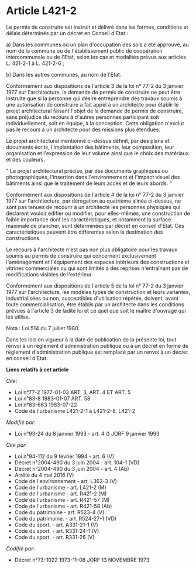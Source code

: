 # Article L421-2

Le permis de construire est instruit et délivré dans les formes, conditions et délais déterminés par un décret en Conseil
d'Etat :

a) Dans les communes où un plan d'occupation des sols a été approuvé, au nom de la commune ou de l'établissement public de
coopération intercommunale ou de l'Etat, selon les cas et modalités prévus aux articles L. 421-2-1 à L. 421-2-6 ;

b) Dans les autres communes, au nom de l'Etat.

Conformément aux dispositions de l'article 3 de la loi n° 77-2 du 3 janvier 1977 sur l'architecture, la demande de permis de
construire ne peut être instruite que si la personne qui désire entreprendre des travaux soumis à une autorisation de
construire a fait appel à un architecte pour établir le projet architectural faisant l'objet de la demande de permis de
construire, sans préjudice du recours à d'autres personnes participant soit individuellement, soit en équipe, à la
conception. Cette obligation n'exclut pas le recours à un architecte pour des missions plus étendues.

Le projet architectural mentionné ci-dessus définit, par des plans et documents écrits, l'implantation des bâtiments, leur
composition, leur organisation et l'expression de leur volume ainsi que le choix des matériaux et des couleurs.

" Le projet architectural précise, par des documents graphiques ou photographiques, l'insertion dans l'environnement et
l'impact visuel des bâtiments ainsi que le traitement de leurs accès et de leurs abords. "

Conformément aux dispositions de l'article 4 de la loi n° 77-2 du 3 janvier 1977 sur l'architecture, par dérogation au
quatrième alinéa ci-dessus, ne sont pas tenues de recourir à un architecte les personnes physiques qui déclarent vouloir
édifier ou modifier, pour elles-mêmes, une construction de faible importance dont les caractéristiques, et notamment la
surface maximale de plancher, sont déterminées par décret en conseil d'Etat. Ces caractéristiques peuvent être différentes
selon la destination des constructions.

Le recours à l'architecte n'est pas non plus obligatoire pour les travaux soumis au permis de construire qui concernent
exclusivement l'aménagement et l'équipement des espaces intérieurs des constructions et vitrines commerciales ou qui sont
limités à des reprises n'entraînant pas de modifications visibles de l'extérieur.

Conformément aux dispositions de l'article 5 de la loi n° 77-2 du 3 janvier 1977 sur l'architecture, les modèles types de
construction et leurs variantes, industrialisées ou non, susceptibles d'utilisation répétée, doivent, avant toute
commercialisation, être établis par un architecte dans les conditions prévues à l'article 3 de ladite loi et ce quel que soit
le maître d'ouvrage qui les utilise.

Nota : Loi 514 du 7 juillet 1980.

Dans les lois en vigueur à la date de publication de la présente loi, tout renvoi à un règlement d'administration publique ou
à un décret en forme de règlement d'administration publique est remplacé par un renvoi à un décret en conseil d'Etat.

**Liens relatifs à cet article**

_Cite_:

  - Loi n°77-2 1977-01-03 ART. 3, ART. 4 ET ART. 5
  - Loi n°83-8 1983-01-07 ART. 58
  - Loi n°83-663 1983-07-22
  - Code de l'urbanisme L421-2-1 à L421-2-8, L421-2

_Modifié par_:

  - Loi n°93-24 du 8 janvier 1993 - art. 4 () JORF 9 janvier 1993

_Cité par_:

  - Loi n°94-112 du 9 février 1994 - art. 6 (V)
  - Décret n°2004-490 du 3 juin 2004 - art. 104-1 (VD)
  - Décret n°2004-490 du 3 juin 2004 - art. 4 (Ab)
  - Arrêté du 4 mai 2016 (V)
  - Code de l'environnement - art. L362-3 (V)
  - Code de l'urbanisme - art. L421-2 (M)
  - Code de l'urbanisme - art. R421-2 (M)
  - Code de l'urbanisme - art. R421-57 (M)
  - Code de l'urbanisme - art. R421-58 (Ab)
  - Code du patrimoine - art. R523-4 (V)
  - Code du patrimoine. - art. R524-27-1 (VD)
  - Code du sport. - art. A331-21-1 (V)
  - Code du sport. - art. R331-24-1 (V)
  - Code du sport. - art. R331-26 (V)

_Codifié par_:

  - Décret n°73-1022 1973-11-08 JORF 13 NOVEMBRE 1973
